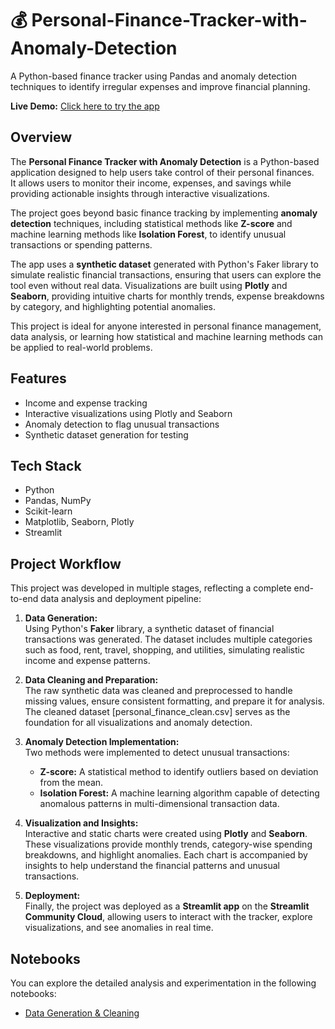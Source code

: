 # 💰 Personal-Finance-Tracker-with-Anomaly-Detection
A Python-based finance tracker using Pandas and anomaly detection techniques to identify irregular expenses and improve financial planning.

**Live Demo:** [Click here to try the app](https://personal-finance-tracker-with-anomaly-detection.streamlit.app/)

## Overview
The **Personal Finance Tracker with Anomaly Detection** is a Python-based application designed to help users take control of their personal finances.  
It allows users to monitor their income, expenses, and savings while providing actionable insights through interactive visualizations.  

The project goes beyond basic finance tracking by implementing **anomaly detection** techniques, including statistical methods like **Z-score** and machine learning methods like **Isolation Forest**, to identify unusual transactions or spending patterns.  

The app uses a **synthetic dataset** generated with Python's Faker library to simulate realistic financial transactions, ensuring that users can explore the tool even without real data. Visualizations are built using **Plotly** and **Seaborn**, providing intuitive charts for monthly trends, expense breakdowns by category, and highlighting potential anomalies.  

This project is ideal for anyone interested in personal finance management, data analysis, or learning how statistical and machine learning methods can be applied to real-world problems.


## Features
- Income and expense tracking  
- Interactive visualizations using Plotly and Seaborn  
- Anomaly detection to flag unusual transactions  
- Synthetic dataset generation for testing

## Tech Stack
- Python
- Pandas, NumPy
- Scikit-learn
- Matplotlib, Seaborn, Plotly
- Streamlit

## Project Workflow 

This project was developed in multiple stages, reflecting a complete end-to-end data analysis and deployment pipeline:

1. **Data Generation:**  
   Using Python's **Faker** library, a synthetic dataset of financial transactions was generated. The dataset includes multiple categories such as food, rent, travel, shopping, and utilities, simulating realistic income and expense patterns.

2. **Data Cleaning and Preparation:**  
   The raw synthetic data was cleaned and preprocessed to handle missing values, ensure consistent formatting, and prepare it for analysis. The cleaned dataset [personal_finance_clean.csv] serves as the foundation for all visualizations and anomaly detection.

3. **Anomaly Detection Implementation:**  
   Two methods were implemented to detect unusual transactions:  
   - **Z-score:** A statistical method to identify outliers based on deviation from the mean.  
   - **Isolation Forest:** A machine learning algorithm capable of detecting anomalous patterns in multi-dimensional transaction data.  

4. **Visualization and Insights:**  
   Interactive and static charts were created using **Plotly** and **Seaborn**. These visualizations provide monthly trends, category-wise spending breakdowns, and highlight anomalies. Each chart is accompanied by insights to help understand the financial patterns and unusual transactions.

5. **Deployment:**  
   Finally, the project was deployed as a **Streamlit app** on the **Streamlit Community Cloud**, allowing users to interact with the tracker, explore visualizations, and see anomalies in real time.

## Notebooks
You can explore the detailed analysis and experimentation in the following notebooks:  

- [Data Generation & Cleaning](Notebooks/personal_finance_tracker_with_anomaly_detection.py)  





